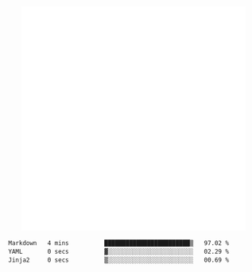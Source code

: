 <div align="center">
    <a href="https://konst.fish">
        <img src="https://raw.githubusercontent.com/konstfish/konstfish/master/fish.svg" alt="Logo" width="450"/>
    </a>
</div>

<!--START_SECTION:waka-->

```txt
Markdown   4 mins          ████████████████████████▒   97.02 %
YAML       0 secs          ▓░░░░░░░░░░░░░░░░░░░░░░░░   02.29 %
Jinja2     0 secs          ▒░░░░░░░░░░░░░░░░░░░░░░░░   00.69 %
```

<!--END_SECTION:waka-->
